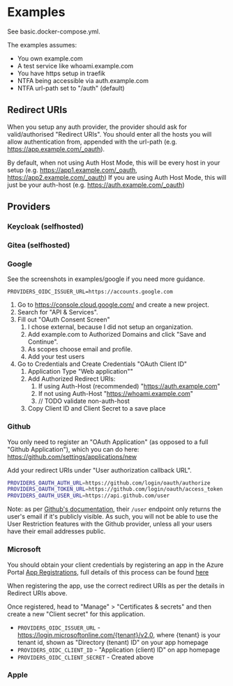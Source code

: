 # Examples
See basic.docker-compose.yml.

The examples assumes:
- You own example.com
- A test service like whoami.example.com
- You have https setup in traefik
- NTFA being accessible via auth.example.com
- NTFA url-path set to "/auth" (default)

## Redirect URIs
When you setup any auth provider, the provider should ask for valid/authorised "Redirect URIs". 
You should enter all the hosts you will allow authentication from, appended with the url-path (e.g. https://app.example.com/_oauth).

By default, when not using Auth Host Mode, this will be every host in your setup (e.g. https://app1.example.com/_oauth, https://app2.example.com/_oauth)
If you are using Auth Host Mode, this will just be your auth-host (e.g. https://auth.example.com/_oauth)

## Providers

### Keycloak (selfhosted)

### Gitea (selfhosted)

### Google

See the screenshots in examples/google if you need more guidance.

`PROVIDERS_OIDC_ISSUER_URL=https://accounts.google.com`

1. Go to https://console.cloud.google.com/ and create a new project. 
2. Search for "API & Services".
3. Fill out "OAuth Consent Screen"
   1. I chose external, because I did not setup an organization.
   2. Add example.com to Authorized Domains and click "Save and Continue".
   3. As scopes choose email and profile.
   4. Add your test users
4. Go to Credentials and Create Credentials "OAuth Client ID"
   1. Application Type "Web application""
   2. Add Authorized Redirect URIs: 
      1. If using Auth-Host (recommended) "https://auth.example.com"
      2. If not using Auth-Host "https://whoami.example.com"
      3. // TODO validate non-auth-host
   3. Copy Client ID and Client Secret to a save place


### Github
You only need to register an "OAuth Application" (as opposed to a full "Github Application"), which you can do here: https://github.com/settings/applications/new

Add your redirect URIs under "User authorization callback URL".

```sh
PROVIDERS_OAUTH_AUTH_URL=https://github.com/login/oauth/authorize
PROVIDERS_OAUTH_TOKEN_URL=https://github.com/login/oauth/access_token
PROVIDERS_OAUTH_USER_URL=https://api.github.com/user
```

Note: as per [Github's documentation](https://developer.github.com/v3/users/#get-a-user), their `/user` endpoint only returns the user's email if it's publicly visible. As such, you will not be able to use the User Restriction features with the Github provider, unless all your users have their email addresses public.



### Microsoft
You should obtain your client credentials by registering an app in the Azure Portal [App Registrations](https://go.microsoft.com/fwlink/?linkid=2083908), 
full details of this process can be found [here](https://docs.microsoft.com/en-us/azure/active-directory/develop/quickstart-register-app)

When registering the app, use the correct redirect URIs as per the details in Redirect URIs above.

Once registered, head to "Manage" > "Certificates & secrets" and then create a new "Client secret" for this application.

* `PROVIDERS_OIDC_ISSUER_URL` - https://login.microsoftonline.com/{tenant}/v2.0, where {tenant} is your tenant id, shown as "Directory (tenant) ID" on your app homepage
* `PROVIDERS_OIDC_CLIENT_ID` - "Application (client) ID" on app homepage
* `PROVIDERS_OIDC_CLIENT_SECRET` - Created above
### Apple
